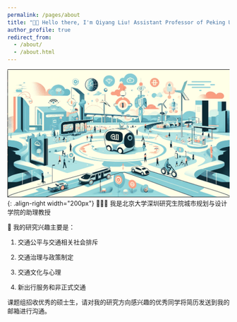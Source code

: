 ```yaml
---
permalink: /pages/about
title: "👋🏼 Hello there, I'm Qiyang Liu! Assistant Professor of Peking University"
author_profile: true
redirect_from: 
  - /about/
  - /about.html
---
```




![Illustration of transportation](/images/Transportation_bot.png){: .align-right width="200px"}
👨🏻‍💻 我是北京大学深圳研究生院城市规划与设计学院的助理教授

🔬 我的研究兴趣主要是：

1. 交通公平与交通相关社会排斥

2. 交通治理与政策制定

3. 交通文化与心理

4. 新出行服务和非正式交通

课题组招收优秀的硕士生，请对我的研究方向感兴趣的优秀同学将简历发送到我的邮箱进行沟通。

